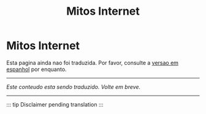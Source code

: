 ﻿---
title: Mitos Internet
---

<!-- TODO: translation missing -->

# Mitos Internet

Esta pagina ainda nao foi traduzida. Por favor, consulte a [versao em espanhol](/es/mitos-internet) por enquanto.

---

*Este conteudo esta sendo traduzido. Volte em breve.*

---

::: tip
Disclaimer pending translation
:::
